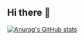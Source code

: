 ## Hi there 👋
[![Anurag's GitHub stats](https://github-readme-stats.vercel.app/api?username=hyunyongPark)](https://github.com/hyunyongPark/github-readme-stats)
